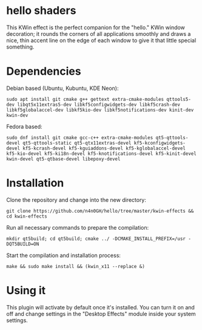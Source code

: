 # hello shaders

This KWin effect is the perfect companion for the "hello." KWin window decoration; it rounds the corners of all applications smoothly and draws a nice, thin accent line on the edge of each window to give it that little special something.

# Dependencies
Debian based (Ubuntu, Kubuntu, KDE Neon):
```
sudo apt install git cmake g++ gettext extra-cmake-modules qttools5-dev libqt5x11extras5-dev libkf5configwidgets-dev libkf5crash-dev libkf5globalaccel-dev libkf5kio-dev libkf5notifications-dev kinit-dev kwin-dev 
```
Fedora based:
```
sudo dnf install git cmake gcc-c++ extra-cmake-modules qt5-qttools-devel qt5-qttools-static qt5-qtx11extras-devel kf5-kconfigwidgets-devel kf5-kcrash-devel kf5-kguiaddons-devel kf5-kglobalaccel-devel kf5-kio-devel kf5-ki18n-devel kf5-knotifications-devel kf5-kinit-devel kwin-devel qt5-qtbase-devel libepoxy-devel
```

# Installation
Clone the repository and change into the new directory:
```
git clone https://github.com/n4n0GH/hello/tree/master/kwin-effects && cd kwin-effects
```
Run all necessary commands to prepare the compilation:
```
mkdir qt5build; cd qt5build; cmake ../ -DCMAKE_INSTALL_PREFIX=/usr -DQT5BUILD=ON 
```
Start the compilation and installation process:
```
make && sudo make install && (kwin_x11 --replace &)
```

# Using it
This plugin will activate by default once it's installed. You can turn it on and off and change settings in the "Desktop Effects" module inside your system settings.
